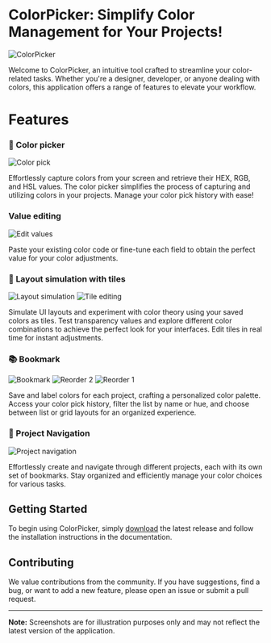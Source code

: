 # ColorPicker: Simplify Color Management for Your Projects!
![ColorPicker](https://github.com/user-attachments/assets/cfdff531-219a-48f7-81f1-2a5a800eed37)


Welcome to ColorPicker, an intuitive tool crafted to streamline your color-related tasks. Whether you're a designer, developer, or anyone dealing with colors, this application offers a range of features to elevate your workflow.

# Features

### 🎨 Color picker

![Color pick](https://github.com/user-attachments/assets/986b93ce-c3b4-40d2-8ddf-735db43d2efd)

Effortlessly capture colors from your screen and retrieve their HEX, RGB, and HSL values. The color picker simplifies the process of capturing and utilizing colors in your projects. Manage your color pick history with ease!

### Value editing
 
![Edit values](https://github.com/user-attachments/assets/6ca00581-0c52-4a1d-99e2-f918f251873a)

Paste your existing color code or fine-tune each field to obtain the perfect value for your color adjustments.

### 🌈 Layout simulation with tiles
![Layout simulation](https://github.com/user-attachments/assets/e4a4fb7f-8c56-42e4-8254-c2d6705ae4bb)
![Tile editing](https://github.com/user-attachments/assets/31382789-9871-4c68-987b-2bab8f237a0f)

Simulate UI layouts and experiment with color theory using your saved colors as tiles. Test transparency values and explore different color combinations to achieve the perfect look for your interfaces. Edit tiles in real time for instant adjustments.

### 📚 Bookmark
![Bookmark](https://github.com/user-attachments/assets/19c72458-c5bb-41c3-a4c3-dab3261616f2)
![Reorder 2](https://github.com/user-attachments/assets/1f8869b0-4f7c-49ca-a2f6-153443dba117)
![Reorder 1](https://github.com/user-attachments/assets/c7d763a8-7893-48e7-adb4-8ad649aeb48f)


Save and label colors for each project, crafting a personalized color palette. Access your color pick history, filter the list by name or hue, and choose between list or grid layouts for an organized experience.

### 🚀 Project Navigation

![Project navigation](https://github.com/user-attachments/assets/d5352d00-c1d2-42aa-8619-aa0c59fc36f3)

Effortlessly create and navigate through different projects, each with its own set of bookmarks. Stay organized and efficiently manage your color choices for various tasks.

## Getting Started

To begin using ColorPicker, simply [download](https://github.com/V4SS3UR/ColorPicker/releases/download/v1.0/ColorPicker.v1.0.zip) the latest release and follow the installation instructions in the documentation.

## Contributing

We value contributions from the community. If you have suggestions, find a bug, or want to add a new feature, please open an issue or submit a pull request.

---

**Note:** Screenshots are for illustration purposes only and may not reflect the latest version of the application.

